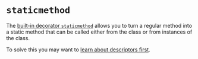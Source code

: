 # `staticmethod`

The [built-in decorator `staticmethod`](https://docs.python.org/3/library/functions.html#staticmethod) allows you to turn a regular method into a static method that can be called either from the class or from instances of the class.

To solve this you may want to [learn about descriptors first](https://mathspp.com/blog/pydonts/descriptors).

